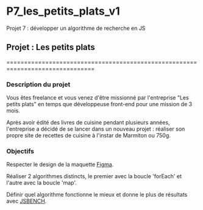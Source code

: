 # P7_les_petits_plats_v1
Projet 7 : développer un algorithme de recherche en JS

## Projet : Les petits plats
===============================================================================

### Description du projet
Vous êtes freelance et vous venez d'être missionné par l'entreprise "Les petits plats" en temps que développeuse front-end pour une mission de 3 mois.

Après avoir édité des livres de cuisine pendant plusieurs années, l'entreprise a décidé de se lancer dans un nouveau projet : réaliser son propre site de recettes de cuisine à l'instar de Marmiton ou 750g.


### Objectifs 
Respecter le design de la maquette [Figma](https://www.figma.com/file/LY5VQTAqnrAf0bWObOBrt8/Les-petits-plats---Maquette-2.0?node-id=92391%3A2005&mode=dev).

Réaliser 2 algorithmes distincts, le premier avec la boucle 'forEach' et l'autre avec la boucle 'map'.

Définir quel algorithme fonctionne le mieux et donne le plus de résultats avec [JSBENCH](https://jsben.ch/).